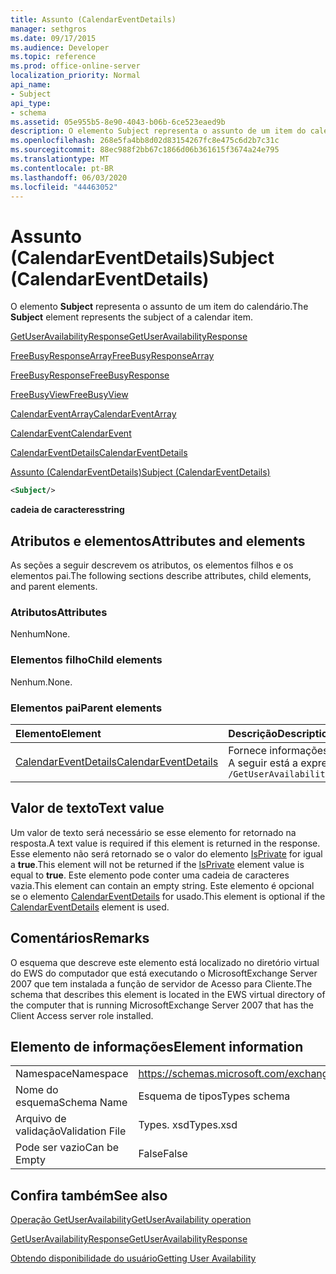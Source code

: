 ```yaml
---
title: Assunto (CalendarEventDetails)
manager: sethgros
ms.date: 09/17/2015
ms.audience: Developer
ms.topic: reference
ms.prod: office-online-server
localization_priority: Normal
api_name:
- Subject
api_type:
- schema
ms.assetid: 05e955b5-8e90-4043-b06b-6ce523eaed9b
description: O elemento Subject representa o assunto de um item do calendário.
ms.openlocfilehash: 268e5fa4bb8d02d83154267fc8e475c6d2b7c31c
ms.sourcegitcommit: 88ec988f2bb67c1866d06b361615f3674a24e795
ms.translationtype: MT
ms.contentlocale: pt-BR
ms.lasthandoff: 06/03/2020
ms.locfileid: "44463052"
---
```

# <a name="subject-calendareventdetails"></a><span data-ttu-id="7d121-103">Assunto (CalendarEventDetails)</span><span class="sxs-lookup"><span data-stu-id="7d121-103">Subject (CalendarEventDetails)</span></span>

<span data-ttu-id="7d121-104">O elemento **Subject** representa o assunto de um item do calendário.</span><span class="sxs-lookup"><span data-stu-id="7d121-104">The **Subject** element represents the subject of a calendar item.</span></span> 
  
[<span data-ttu-id="7d121-105">GetUserAvailabilityResponse</span><span class="sxs-lookup"><span data-stu-id="7d121-105">GetUserAvailabilityResponse</span></span>](getuseravailabilityresponse.md)
  
[<span data-ttu-id="7d121-106">FreeBusyResponseArray</span><span class="sxs-lookup"><span data-stu-id="7d121-106">FreeBusyResponseArray</span></span>](freebusyresponsearray.md)
  
[<span data-ttu-id="7d121-107">FreeBusyResponse</span><span class="sxs-lookup"><span data-stu-id="7d121-107">FreeBusyResponse</span></span>](freebusyresponse.md)
  
[<span data-ttu-id="7d121-108">FreeBusyView</span><span class="sxs-lookup"><span data-stu-id="7d121-108">FreeBusyView</span></span>](freebusyview.md)
  
[<span data-ttu-id="7d121-109">CalendarEventArray</span><span class="sxs-lookup"><span data-stu-id="7d121-109">CalendarEventArray</span></span>](calendareventarray.md)
  
[<span data-ttu-id="7d121-110">CalendarEvent</span><span class="sxs-lookup"><span data-stu-id="7d121-110">CalendarEvent</span></span>](calendarevent.md)
  
[<span data-ttu-id="7d121-111">CalendarEventDetails</span><span class="sxs-lookup"><span data-stu-id="7d121-111">CalendarEventDetails</span></span>](calendareventdetails.md)
  
[<span data-ttu-id="7d121-112">Assunto (CalendarEventDetails)</span><span class="sxs-lookup"><span data-stu-id="7d121-112">Subject (CalendarEventDetails)</span></span>](subject-calendareventdetails.md)
  
```xml
<Subject/>
```

 <span data-ttu-id="7d121-113">**cadeia de caracteres**</span><span class="sxs-lookup"><span data-stu-id="7d121-113">**string**</span></span>
## <a name="attributes-and-elements"></a><span data-ttu-id="7d121-114">Atributos e elementos</span><span class="sxs-lookup"><span data-stu-id="7d121-114">Attributes and elements</span></span>

<span data-ttu-id="7d121-115">As seções a seguir descrevem os atributos, os elementos filhos e os elementos pai.</span><span class="sxs-lookup"><span data-stu-id="7d121-115">The following sections describe attributes, child elements, and parent elements.</span></span>
  
### <a name="attributes"></a><span data-ttu-id="7d121-116">Atributos</span><span class="sxs-lookup"><span data-stu-id="7d121-116">Attributes</span></span>

<span data-ttu-id="7d121-117">Nenhum</span><span class="sxs-lookup"><span data-stu-id="7d121-117">None.</span></span>
  
### <a name="child-elements"></a><span data-ttu-id="7d121-118">Elementos filho</span><span class="sxs-lookup"><span data-stu-id="7d121-118">Child elements</span></span>

<span data-ttu-id="7d121-119">Nenhum.</span><span class="sxs-lookup"><span data-stu-id="7d121-119">None.</span></span>
  
### <a name="parent-elements"></a><span data-ttu-id="7d121-120">Elementos pai</span><span class="sxs-lookup"><span data-stu-id="7d121-120">Parent elements</span></span>

|<span data-ttu-id="7d121-121">**Elemento**</span><span class="sxs-lookup"><span data-stu-id="7d121-121">**Element**</span></span>|<span data-ttu-id="7d121-122">**Descrição**</span><span class="sxs-lookup"><span data-stu-id="7d121-122">**Description**</span></span>|
|:-----|:-----|
|[<span data-ttu-id="7d121-123">CalendarEventDetails</span><span class="sxs-lookup"><span data-stu-id="7d121-123">CalendarEventDetails</span></span>](calendareventdetails.md) <br/> |<span data-ttu-id="7d121-124">Fornece informações adicionais para um evento de calendário.</span><span class="sxs-lookup"><span data-stu-id="7d121-124">Provides additional information for a calendar event.</span></span>  <br/> <span data-ttu-id="7d121-125">A seguir está a expressão XPath para este elemento:</span><span class="sxs-lookup"><span data-stu-id="7d121-125">The following is the XPath expression to this element:</span></span>  <br/>  `/GetUserAvailabilityResponse/FreeBusyResponseArray/FreeBusyResponse/FreeBusyView/CalendarEventArray/CalendarEvent[i]/CalendarEventDetails` <br/> |
   
## <a name="text-value"></a><span data-ttu-id="7d121-126">Valor de texto</span><span class="sxs-lookup"><span data-stu-id="7d121-126">Text value</span></span>

<span data-ttu-id="7d121-127">Um valor de texto será necessário se esse elemento for retornado na resposta.</span><span class="sxs-lookup"><span data-stu-id="7d121-127">A text value is required if this element is returned in the response.</span></span> <span data-ttu-id="7d121-128">Esse elemento não será retornado se o valor do elemento [IsPrivate](isprivate.md) for igual a **true**.</span><span class="sxs-lookup"><span data-stu-id="7d121-128">This element will not be returned if the [IsPrivate](isprivate.md) element value is equal to **true**.</span></span> <span data-ttu-id="7d121-129">Este elemento pode conter uma cadeia de caracteres vazia.</span><span class="sxs-lookup"><span data-stu-id="7d121-129">This element can contain an empty string.</span></span> <span data-ttu-id="7d121-130">Este elemento é opcional se o elemento [CalendarEventDetails](calendareventdetails.md) for usado.</span><span class="sxs-lookup"><span data-stu-id="7d121-130">This element is optional if the [CalendarEventDetails](calendareventdetails.md) element is used.</span></span> 
  
## <a name="remarks"></a><span data-ttu-id="7d121-131">Comentários</span><span class="sxs-lookup"><span data-stu-id="7d121-131">Remarks</span></span>

<span data-ttu-id="7d121-132">O esquema que descreve este elemento está localizado no diretório virtual do EWS do computador que está executando o MicrosoftExchange Server 2007 que tem instalada a função de servidor de Acesso para Cliente.</span><span class="sxs-lookup"><span data-stu-id="7d121-132">The schema that describes this element is located in the EWS virtual directory of the computer that is running MicrosoftExchange Server 2007 that has the Client Access server role installed.</span></span>
  
## <a name="element-information"></a><span data-ttu-id="7d121-133">Elemento de informações</span><span class="sxs-lookup"><span data-stu-id="7d121-133">Element information</span></span>

|||
|:-----|:-----|
|<span data-ttu-id="7d121-134">Namespace</span><span class="sxs-lookup"><span data-stu-id="7d121-134">Namespace</span></span>  <br/> |https://schemas.microsoft.com/exchange/services/2006/types  <br/> |
|<span data-ttu-id="7d121-135">Nome do esquema</span><span class="sxs-lookup"><span data-stu-id="7d121-135">Schema Name</span></span>  <br/> |<span data-ttu-id="7d121-136">Esquema de tipos</span><span class="sxs-lookup"><span data-stu-id="7d121-136">Types schema</span></span>  <br/> |
|<span data-ttu-id="7d121-137">Arquivo de validação</span><span class="sxs-lookup"><span data-stu-id="7d121-137">Validation File</span></span>  <br/> |<span data-ttu-id="7d121-138">Types. xsd</span><span class="sxs-lookup"><span data-stu-id="7d121-138">Types.xsd</span></span>  <br/> |
|<span data-ttu-id="7d121-139">Pode ser vazio</span><span class="sxs-lookup"><span data-stu-id="7d121-139">Can be Empty</span></span>  <br/> |<span data-ttu-id="7d121-140">False</span><span class="sxs-lookup"><span data-stu-id="7d121-140">False</span></span>  <br/> |
   
## <a name="see-also"></a><span data-ttu-id="7d121-141">Confira também</span><span class="sxs-lookup"><span data-stu-id="7d121-141">See also</span></span>



[<span data-ttu-id="7d121-142">Operação GetUserAvailability</span><span class="sxs-lookup"><span data-stu-id="7d121-142">GetUserAvailability operation</span></span>](getuseravailability-operation.md)
  
[<span data-ttu-id="7d121-143">GetUserAvailabilityResponse</span><span class="sxs-lookup"><span data-stu-id="7d121-143">GetUserAvailabilityResponse</span></span>](getuseravailabilityresponse.md)


[<span data-ttu-id="7d121-144">Obtendo disponibilidade do usuário</span><span class="sxs-lookup"><span data-stu-id="7d121-144">Getting User Availability</span></span>](https://msdn.microsoft.com/library/d4133fcb-9b0f-4e6b-aadf-a389da83516a%28Office.15%29.aspx)

